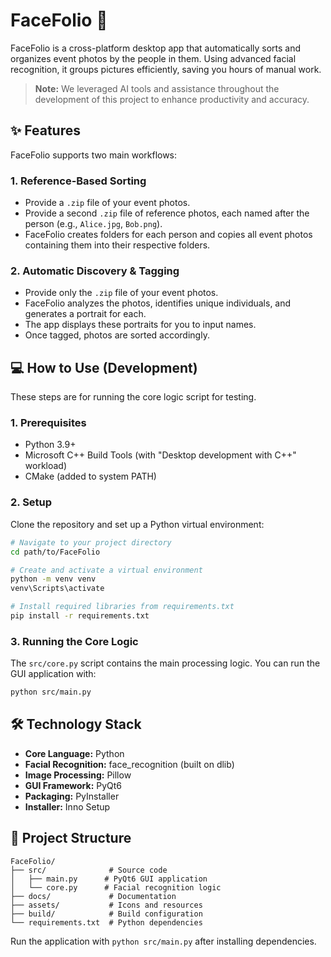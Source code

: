 # FaceFolio 📸

FaceFolio is a cross-platform desktop app that automatically sorts and organizes event photos by the people in them. Using advanced facial recognition, it groups pictures efficiently, saving you hours of manual work.

> **Note:** We leveraged AI tools and assistance throughout the development of this project to enhance productivity and accuracy.

## ✨ Features

FaceFolio supports two main workflows:

### 1. Reference-Based Sorting

- Provide a `.zip` file of your event photos.
- Provide a second `.zip` file of reference photos, each named after the person (e.g., `Alice.jpg`, `Bob.png`).
- FaceFolio creates folders for each person and copies all event photos containing them into their respective folders.

### 2. Automatic Discovery & Tagging

- Provide only the `.zip` file of your event photos.
- FaceFolio analyzes the photos, identifies unique individuals, and generates a portrait for each.
- The app displays these portraits for you to input names.
- Once tagged, photos are sorted accordingly.

## 💻 How to Use (Development)

These steps are for running the core logic script for testing.

### 1. Prerequisites

- Python 3.9+
- Microsoft C++ Build Tools (with "Desktop development with C++" workload)
- CMake (added to system PATH)

### 2. Setup

Clone the repository and set up a Python virtual environment:

```sh
# Navigate to your project directory
cd path/to/FaceFolio

# Create and activate a virtual environment
python -m venv venv
venv\Scripts\activate

# Install required libraries from requirements.txt
pip install -r requirements.txt
```

### 3. Running the Core Logic

The `src/core.py` script contains the main processing logic. You can run the GUI application with:

```sh
python src/main.py
```

## 🛠️ Technology Stack

- **Core Language:** Python
- **Facial Recognition:** face_recognition (built on dlib)
- **Image Processing:** Pillow
- **GUI Framework:** PyQt6
- **Packaging:** PyInstaller
- **Installer:** Inno Setup

## 🚀 Project Structure

```
FaceFolio/
├── src/              # Source code
│   ├── main.py      # PyQt6 GUI application
│   └── core.py      # Facial recognition logic
├── docs/             # Documentation
├── assets/           # Icons and resources
├── build/            # Build configuration
└── requirements.txt  # Python dependencies
```

Run the application with `python src/main.py` after installing dependencies.
